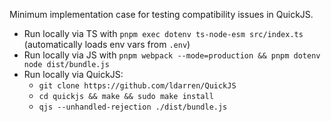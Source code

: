 Minimum implementation case for testing compatibility issues in QuickJS.

- Run locally via TS with `pnpm exec dotenv ts-node-esm src/index.ts` (automatically loads env vars from `.env`)
- Run locally via JS with `pnpm webpack --mode=production && pnpm dotenv node dist/bundle.js`
- Run locally via QuickJS: 
    - `git clone https://github.com/ldarren/QuickJS`
    - `cd quickjs && make && sudo make install`
    - `qjs --unhandled-rejection ./dist/bundle.js`
